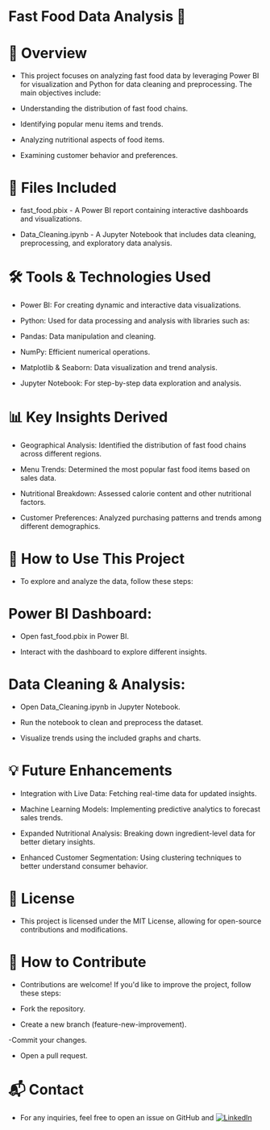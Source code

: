 # Fast Food Data Analysis 🍔

# 📌 Overview

- This project focuses on analyzing fast food data by leveraging Power BI for visualization and Python for data cleaning and preprocessing. The main objectives include:

- Understanding the distribution of fast food chains.

- Identifying popular menu items and trends.

- Analyzing nutritional aspects of food items.

- Examining customer behavior and preferences.

# 📂 Files Included

- fast_food.pbix - A Power BI report containing interactive dashboards and visualizations.

- Data_Cleaning.ipynb - A Jupyter Notebook that includes data cleaning, preprocessing, and exploratory data analysis.

# 🛠️ Tools & Technologies Used

- Power BI: For creating dynamic and interactive data visualizations.

- Python: Used for data processing and analysis with libraries such as:

- Pandas: Data manipulation and cleaning.

- NumPy: Efficient numerical operations.

- Matplotlib & Seaborn: Data visualization and trend analysis.

- Jupyter Notebook: For step-by-step data exploration and analysis.

# 📊 Key Insights Derived

- Geographical Analysis: Identified the distribution of fast food chains across different regions.

- Menu Trends: Determined the most popular fast food items based on sales data.

- Nutritional Breakdown: Assessed calorie content and other nutritional factors.

- Customer Preferences: Analyzed purchasing patterns and trends among different demographics.

# 🚀 How to Use This Project

- To explore and analyze the data, follow these steps:

# Power BI Dashboard:

- Open fast_food.pbix in Power BI.

- Interact with the dashboard to explore different insights.

# Data Cleaning & Analysis:

- Open Data_Cleaning.ipynb in Jupyter Notebook.

- Run the notebook to clean and preprocess the dataset.

-  Visualize trends using the included graphs and charts.

# 💡 Future Enhancements

- Integration with Live Data: Fetching real-time data for updated insights.

- Machine Learning Models: Implementing predictive analytics to forecast sales trends.

- Expanded Nutritional Analysis: Breaking down ingredient-level data for better dietary insights.

- Enhanced Customer Segmentation: Using clustering techniques to better understand consumer behavior.

# 📜 License

- This project is licensed under the MIT License, allowing for open-source contributions and modifications.

# 🤝 How to Contribute

- Contributions are welcome! If you'd like to improve the project, follow these steps:

- Fork the repository.

- Create a new branch (feature-new-improvement).

-Commit your changes.

- Open a pull request.

# 📬 Contact

- For any inquiries, feel free to open an issue on GitHub and [![LinkedIn](https://img.shields.io/badge/LinkedIn-Profile-blue?logo=linkedin)](https://www.linkedin.com/in/nisha-rana-185189216/)

